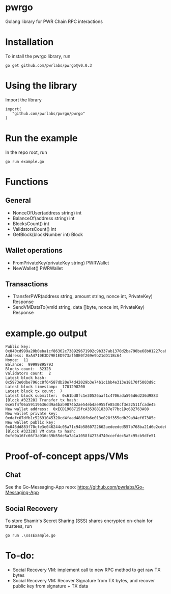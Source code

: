# pwrgo
Golang library for PWR Chain RPC interactions

# Installation

To install the pwrgo library, run

```
go get github.com/pwrlabs/pwrgo@v0.0.3
```

# Using the library

Import the library

```
import(
   "github.com/pwrlabs/pwrgo/pwrgo"
)
```

# Run the example

In the repo root, run

```
go run example.go
```

# Functions

## General
- NonceOfUser(address string) int
- BalanceOf(address string) int
- BlocksCount() int
- ValidatorsCount() int
- GetBlock(blockNumber int) Block

## Wallet operations
- FromPrivateKey(privateKey string) PWRWallet
- NewWallet() PWRWallet

## Transactions
- TransferPWR(address string, amount string, nonce int, PrivateKey) Response
- SendVMDataTx(vmId string, data []byte, nonce int, PrivateKey) Response

# example.go output

```
Public key: 0x040cd999a20b0eba1cf86362c738929671902c9b337ab1370d2ba790be68b01227cab9fa9096b87651686bf898acf11857906907ba7fca4f5f5d9513bdd16e0a52
Address: 0xA4710E3D79E1ED973af58E0f269e9b21dD11Bc64
Nonce:  11
Balance:  99999895793
Blocks count:  32328
Validators count:  2
Latest block hash:  0x5973e0dbe796cc8f64587db20e74d42029b3e74b1c1bb4e313e18170f5003d9c
Latest block timestamp:  1701298200
Latest block tx count:  7
Latest block submitter:  0x61bd8fc1e30526aaf1c4706ada595d6d236d9883
[Block #32328] Transfer tx hash: 0xe5f4f06a59119636dd9a4bab9874b2ae54eb4ae955fe8530cf3e32511fcade45
New wallet address:  0xECD1908715fcA3538818307e77bc1Dc682763A08
New wallet private key:  0xdafc07dfb1c52691045328cd4faad4886fb6e013e028f355edb29a94ef67385c
New wallet public key:  0x046dd883f70cfe3e046244c05a71c94b5860722662aedeeded557b768ba21d6e2cdeb3d6a780b14dc7280a9c1640c97e58606037b2f0b3baa8e14b3ca879aadfb5
[Block #32328] VM data tx hash: 0xfd9a16fc66f3a936c39b55de5a7a1a1058f4275d740ccefdec5a5c95cb9dfe51
```

# Proof-of-concept apps/VMs

## Chat

See the Go-Messaging-App repo: https://github.com/pwrlabs/Go-Messaging-App

## Social Recovery

To store Shamir's Secret Sharing (SSS) shares encrypted on-chain for trustees, run

```
go run .\sssExample.go
```

# To-do:

- Social Recovery VM: implement call to new RPC method to get raw TX bytes
- Social Recovery VM: Recover Signature from TX bytes, and recover public key from signature + TX data